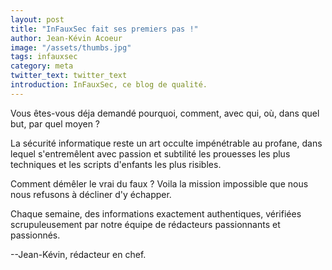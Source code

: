 ```yaml
---
layout: post
title: "InFauxSec fait ses premiers pas !"
author: Jean-Kévin Acoeur
image: "/assets/thumbs.jpg"
tags: infauxsec
category: meta
twitter_text: twitter_text
introduction: InFauxSec, ce blog de qualité.
---
```


Vous êtes-vous déja demandé pourquoi, comment, avec qui, où, dans quel but, par quel moyen ?

La sécurité informatique reste un art occulte impénétrable au profane, dans lequel s'entremêlent
avec passion et subtilité les prouesses les plus techniques et les scripts d'enfants les plus risibles.

Comment démêler le vrai du faux ? Voila la mission impossible que nous nous refusons à décliner d'y échapper.

Chaque semaine, des informations exactement authentiques, vérifiées scrupuleusement par notre équipe de rédacteurs
passionnants et passionnés.

  --Jean-Kévin, rédacteur en chef.
